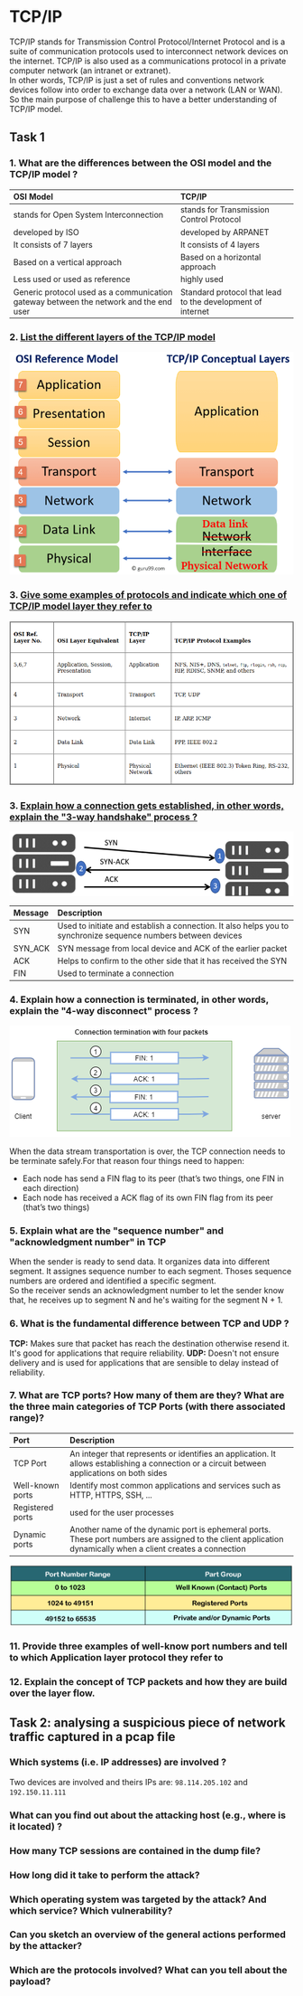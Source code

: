 # TCP/IP

TCP/IP stands for Transmission Control Protocol/Internet Protocol and is a suite
of communication protocols used to interconnect network devices on the internet. 
TCP/IP is also used as a communications protocol in a private computer network 
(an intranet or extranet).  
In other words, TCP/IP is just a set of rules and conventions network devices 
follow into order to exchange data over a network (LAN or WAN).  
So the main purpose of challenge this to have a better understanding of TCP/IP
model.

## Task 1


### 1. What are the differences between the OSI model and the TCP/IP model ?

|               OSI Model                |                TCP/IP                 |
|:---------------------------------------|:--------------------------------------|
| stands for Open System Interconnection | stands for Transmission Control Protocol |
| developed by ISO | developed by ARPANET |
| It consists of 7 layers | It consists of 4 layers |
| Based on a vertical approach | Based on a horizontal approach |
| Less used or used as reference | highly used |
| Generic protocol used as a communication gateway between the network and the end user | Standard protocol that lead to the development of internet |

### 2. [List the different layers of the TCP/IP model](https://www.guru99.com/difference-tcp-ip-vs-osi-model.html)

![TCP-IP](images/tcp_ip.png)

### 3. [Give some examples of protocols and indicate which one of TCP/IP model layer they refer to](https://docs.oracle.com/cd/E19455-01/806-0916/ipov-10/index.html)

![Protocols](images/protocols.png)

### 3. [Explain how a connection gets established, in other words, explain the "3-way handshake" process ?](https://www.guru99.com/tcp-3-way-handshake.html)

![Handshake](images/handshake.png)

|                  Message               |            Description              |
|:---------------------------------------|:------------------------------------|
| SYN | Used to initiate and establish a connection. It also helps you to synchronize sequence numbers between devices |
| SYN_ACK | SYN message from local device and ACK of the earlier packet |
| ACK | Helps to confirm to the other side that it has received the SYN |
| FIN | Used to terminate a connection |

### 4. Explain how a connection is terminated, in other words, explain the "4-way disconnect" process ?

![Connection Termination](images/termination.png)

When the data stream transportation is over, the TCP connection needs to be 
terminate safely.For that reason four things need to happen:

- Each node has send a FIN flag to its peer (that’s two things, one FIN in each direction)
- Each node has received a ACK flag of its own FIN flag from its peer (that’s two things)

### 5. Explain what are the "sequence number" and "acknowledgment number" in TCP

When the sender is ready to send data. It organizes data into different segment.
It assignes sequence number to each segment. Thoses sequence numbers are ordered
and identified a specific segment.  
So the receiver sends an acknowledgment number to let the sender know that, he 
receives up to segment N and he's waiting for the segment N + 1.

### 6. What is the fundamental difference between TCP and UDP ?

**TCP:** Makes sure that packet has reach the destination otherwise resend it.
It's good for applications that require reliability. 
**UDP:** Doesn't not ensure delivery and is used for applications that are sensible to delay instead of reliability.

### 7. What are TCP ports? How many of them are they? What are the three main categories of TCP Ports (with there associated range)?

|   Port                              |   Description |
|:------------------------------------|:---------------------------------------|
| TCP Port | An integer that represents or identifies an application. It allows establishing a connection or a circuit between applications on both sides |
|Well-known ports | Identify most common applications and services such as HTTP, HTTPS, SSH, ... |
| Registered ports |  used for the user processes |
| Dynamic ports | Another name of the dynamic port is ephemeral ports. These port numbers are assigned to the client application dynamically when a client creates a connection |

![Port Range](images/ports.png)

### 11. Provide three examples of well-know port numbers and tell to which Application layer protocol they refer to

### 12. Explain the concept of TCP packets and how they are build over the layer flow.


## Task 2: analysing a suspicious piece of network traffic captured in a pcap file

### Which systems (i.e. IP addresses) are involved ?

Two devices are involved and theirs IPs are: `98.114.205.102` and `192.150.11.111`

### What can you find out about the attacking host (e.g., where is it located) ? 

### How many TCP sessions are contained in the dump file?

### How long did it take to perform the attack?

### Which operating system was targeted by the attack? And which service? Which vulnerability?

### Can you sketch an overview of the general actions performed by the attacker? 

### Which are the protocols involved? What can you tell about the payload?

